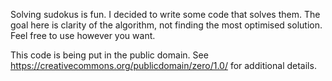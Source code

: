 Solving sudokus is fun. I decided to write some
code that solves them. The goal here is clarity of the algorithm, not finding
the most optimised solution. Feel free to use however you want.

This code is being put in the public domain. See
https://creativecommons.org/publicdomain/zero/1.0/ for additional details.
